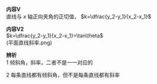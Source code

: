 **内容V**  
直线与 $x$ 轴正向夹角的正切值， $k=\dfrac{y_2-y_1}{x_2-x_1}$  
  
**内容V2**  
$k=\dfrac{y_2-y_1}{x_2-x_1}=\tan\theta$  
(平面直线斜率.png)  
  
  
**辨析**  
1 倾斜角，斜率，二者不是一一对应的  
  
2 每条直线都有倾斜角，但不是每条直线都有斜率  
